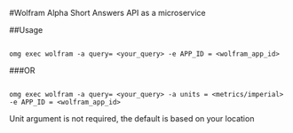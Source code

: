 #Wolfram Alpha Short Answers API as a microservice

##Usage

```

omg exec wolfram -a query= <your_query> -e APP_ID = <wolfram_app_id>

```

###OR

```

omg exec wolfram -a query= <your_query> -a units = <metrics/imperial> -e APP_ID = <wolfram_app_id>

```

Unit argument is not required, the default is based on your location